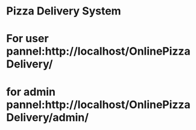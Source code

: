 # Pizza Delivery System
# For user pannel:http://localhost/OnlinePizzaDelivery/
# for admin pannel:http://localhost/OnlinePizzaDelivery/admin/
